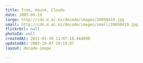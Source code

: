 ```yaml
---
title: Tree, House, Clouds
date: 2005-04-19
large: http://cdn.m.ac.nz/decade/images/20050419.jpg
small: http://cdn.m.ac.nz/decade/images/small/20050419.jpg
flickrUrl: null
photoId: null
createdAt: 2011-01-30 11:07:18.444898
updatedAt: 2005-10-07 10:19:07
layout: decade-image

---
```


